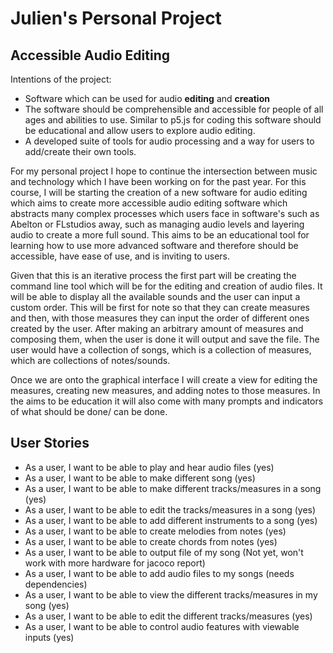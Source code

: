 # Julien's Personal Project

## Accessible Audio Editing

Intentions of the project:
- Software which can be used for audio **editing** and **creation**
- The software should be comprehensible and accessible for people of all ages and abilities to use. Similar to p5.js 
for coding this software should be educational and allow users to explore audio editing. 
- A developed suite of tools for audio processing and a way for users to add/create their own tools.



For my personal project I hope to continue the intersection between music and technology
which I have been working on for the past year. For this course, I will be starting the creation
of a new software for audio editing which aims to create more accessible audio editing software
which abstracts many complex processes which users face in software's such as Abelton or FLstudios away, 
such as managing audio levels and layering audio to create a more full sound. This aims to be an educational tool
for learning how to use more advanced software and therefore should be accessible, have ease of use, and is inviting
to users. 

Given that this is an iterative process the first part will be creating the command
line tool which will be for the editing and creation of audio files. It will be able to display all
the available sounds and the user can input a custom order. This will be first for note so that they can create
measures and then, with those measures they can input the order of different ones created by the user. After making an
arbitrary amount of measures and composing them, when the user is done it will output and save the file. 
The user would have a collection of songs, which is a collection of measures, which are collections of notes/sounds. 

Once we are onto the graphical interface I will create a view for editing the measures, creating new measures, and 
adding notes to those measures. In the aims to be education it will also come with many prompts
and indicators of what should be done/ can be done. 

## User Stories
- As a user, I want to be able to play and hear audio files (yes)
- As a user, I want to be able to make different song (yes)
- As a user, I want to be able to make different tracks/measures in a song (yes)
- As a user, I want to be able to edit the tracks/measures in a song (yes)
- As a user, I want to be able to add different instruments to a song (yes)
- As a user, I want to be able to create melodies from notes (yes)
- As a user, I want to be able to create chords from notes (yes)
- As a user, I want to be able to output file of my song (Not yet, won't work with more hardware for jacoco report)
- As a user, I want to be able to add audio files to my songs (needs dependencies)
- As a user, I want to be able to view the different tracks/measures in my song (yes)
- As a user, I want to be able to edit the different tracks/measures (yes)
- As a user, I want to be able to control audio features with viewable inputs (yes)


